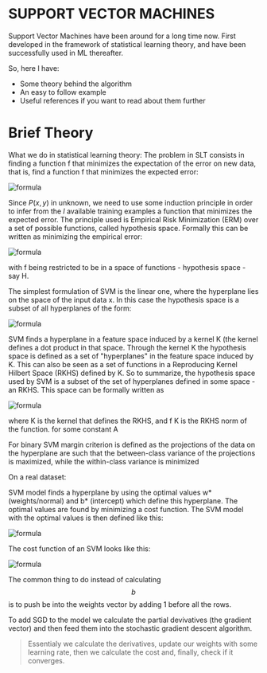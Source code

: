 # SUPPORT VECTOR MACHINES

Support Vector Machines have been around for a long time now. First developed in the framework of statistical learning theory, and have been successfully used in ML thereafter. 

So, here I have:

  - Some theory behind the algorithm
  - An easy to follow example
  - Useful references if you want to read about them further

# Brief Theory

What we do in statistical learning theory:
The problem in SLT consists in finding a function f that minimizes the expectation of the error on new data, that is,
find a function f that minimizes the expected error:

![formula](https://render.githubusercontent.com/render/math?math=\int%20V(y,f(x))P(x,y)dxdy)

Since $P(x,y)$ in unknown, we need to use some induction principle in order to infer from the $l$ available training
examples a function that minimizes the expected error. The principle used is Empirical Risk Minimization (ERM)
over a set of possible functions, called hypothesis space. Formally this can be written as minimizing the empirical
error:

![formula](https://render.githubusercontent.com/render/math?math=\frac{1}{l}%20\sum%20V(y_{i},%20f(x_{i})))

with f being restricted to be in a space of functions - hypothesis space - say H.

The simplest formulation of SVM is the linear one,
where the hyperplane lies on the space of the input data x. In this case the hypothesis space is a subset of all
hyperplanes of the form:

![formula](https://render.githubusercontent.com/render/math?math=f(x)=w\cdot%20x+b)

SVM finds a hyperplane in a feature space induced by a kernel K (the kernel defines a dot product in that space.
Through the kernel K the hypothesis space is defined as a set of "hyperplanes" in the feature space induced by K.
This can also be seen as a set of functions in a Reproducing Kernel Hilbert Space (RKHS) defined by K. 
So to summarize, the hypothesis space used by SVM is a subset of the set of hyperplanes defined in some space -
an RKHS. This space can be formally written as

![formula](https://render.githubusercontent.com/render/math?math=\left%20\|%20f%20\right%20\|_{K}^{2}%20\leq%20A^{2})


where K is the kernel that defines the RKHS, and f K is the RKHS norm of the function. for some constant A

For binary SVM margin criterion is defined as the projections of the data on the hyperplane are such that the between-class variance of the projections is maximized, while the within-class variance is minimized

On a real dataset:

SVM model finds a hyperplane by using the optimal values w* (weights/normal) and b* (intercept) which define this hyperplane. The optimal values are found by minimizing a cost function. The SVM model with the optimal values is then defined like this:

![formula](https://render.githubusercontent.com/render/math?math=f(x)=sign(w^{*}\cdot%20x+b^{*}))

The cost function of an SVM looks like this:

![formula](https://render.githubusercontent.com/render/math?math=J(w)=\frac{1}{2}\left%20\|%20w%20\right%20\|^{2}+C\left%20[%20\frac{1}{N}\sum%20max(o,1%20-%20y_{i}*(w\cdot%20x_{i}+b))%20\right%20])

The common thing to do instead of calculating $$b$$ is to push be into the weights vector by adding 1 before all the rows.

To add SGD to the model we calculate the partial devivatives (the gradient vector) and then feed them into the  stochastic gradient descent algorithm. 

> Essentialy we calculate the derivatives, 
> update our weights with some learning rate,
> then we calculate the cost
> and, finally, check if it converges.


